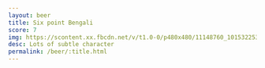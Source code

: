 ```yaml
---
layout: beer
title: Six point Bengali
score: 7
img: https://scontent.xx.fbcdn.net/v/t1.0-0/p480x480/11148760_10153225354163745_4060898664025313434_n.jpg?oh=8b3fe0cf3a60ddbbe5f2cef1a7881c77&oe=5895B3F0
desc: Lots of subtle character
permalink: /beer/:title.html
---
```

